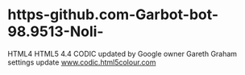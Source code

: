 # https-github.com-Garbot-bot-98.9513-Noli-
HTML4 HTML5 4.4 CODIC updated by Google owner Gareth Graham settings update www.codic.html5colour.com
